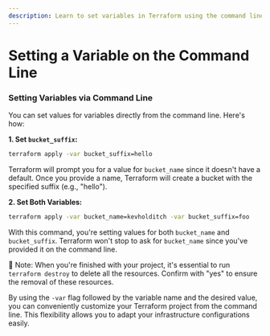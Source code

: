```yaml
---
description: Learn to set variables in Terraform using the command line.
---
```


# Setting a Variable on the Command Line

### Setting Variables via Command Line

You can set values for variables directly from the command line. Here's how:

**1. Set `bucket_suffix`:**

```bash
terraform apply -var bucket_suffix=hello
```

Terraform will prompt you for a value for `bucket_name` since it doesn't have a default. Once you provide a name, Terraform will create a bucket with the specified suffix (e.g., "hello").

**2. Set Both Variables:**

```bash
terraform apply -var bucket_name=kevholditch -var bucket_suffix=foo
```

With this command, you're setting values for both `bucket_name` and `bucket_suffix`. Terraform won't stop to ask for `bucket_name` since you've provided it on the command line.

📝 Note: When you're finished with your project, it's essential to run `terraform destroy` to delete all the resources. Confirm with "yes" to ensure the removal of these resources.

By using the `-var` flag followed by the variable name and the desired value, you can conveniently customize your Terraform project from the command line. This flexibility allows you to adapt your infrastructure configurations easily.
